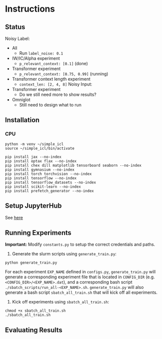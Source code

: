 # Instructions

## Status
Noisy Label:
- All
  - Run `label_noise: 0.1`
- IW/IC/Alpha experiment
  - `p_relevant_context: [0.1]` (done)
- Transformer experiment
  - `p_relevant_context: [0.75, 0.99]` (running)
- Transformer context length experiment
  - `context_len: [2, 4, 8]`
Noisy Input:
- Transformer experiment
  - Do we still need more to show results?
- Omniglot
  - Still need to design what to run

## Installation
### CPU
```
python -m venv ~/simple_icl
source ~/simple_icl/bin/activate

pip install jax --no-index
pip install optax flax --no-index
pip install chex dill matplotlib tensorboard seaborn --no-index
pip install gymnasium --no-index
pip install torch torchvision --no-index
pip install tensorflow --no-index
pip install tensorflow_datasets --no-index
pip install scikit-learn --no-index
pip install prefetch_generator --no-index
```

## Setup JupyterHub
See [here](https://docs.alliancecan.ca/wiki/Advanced_Jupyter_configuration#Python_kernel)

## Running Experiments
**Important:** Modify `constants.py` to setup the correct credentials and paths.

1. Generate the slurm scripts using `generate_train.py`:
```
python generate_train.py
```
For each experiment `EXP_NAME` defined in `configs.py`, `generate_train.py` will generate a corresponding experiment file that is located in `CONFIG_DIR` (e.g. `<CONFIG_DIR>/<EXP_NAME>.dat`), and a corresponding bash script `./sbatch_scripts/run_all-<EXP_NAME>.sh`.
`generate_train.py` will also generate a bash script `sbatch_all_train.sh` that will kick off all experiments.

1. Kick off experiments using `sbatch_all_train.sh`:
```
chmod +x sbatch_all_train.sh
./sbatch_all_train.sh
```

## Evaluating Results
